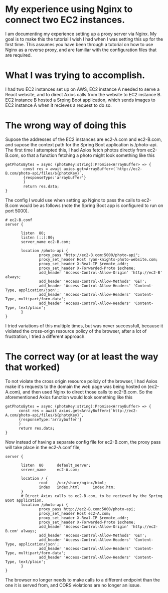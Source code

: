 # My experience using Nginx to connect two EC2 instances.
  I am documenting my experience setting up a proxy server via Nginx. My goal is to make this the tutorial I wish I had when I was setting this up for the first time. This assumes you have been through a tutorial on how to use 
Nginx as a reverse proxy, and are familiar with the configuration files that are required.
# What I was trying to accomplish.
  I had two EC2 instances set up on AWS, EC2 instance A needed to serve a React website, and to direct Axios calls from the website to EC2 instance B.
EC2 instance B hosted a Srping Boot application, which sends images to EC2 instance A when it recieves a request to do so.

# The wrong way of doing this
  Supose the addresses of the EC2 instances are ec2-A.com and ec2-B.com, and supose the context path for the Spring Boot application is /photo-api.
The first time I attempted this, I had Axios fetch photos directly from ec2-B.com, so that a function fetching a photo might look something like this
```
getPhotoBytes = async (photoKey:string):Promise<ArrayBuffer> => {
        const res = await axios.get<ArrayBuffer>(`http://ec2-B.com/photo-api/files/${photoKey}`,
        {responseType:'arraybuffer'}
        )
        return res.data;
}
```
  The config I would use when setting up Nginx to pass the calls to ec2-B.com would be as follows (note the 
  Spring Boot app is configured to run on port 5000). 
 ```
 # ec2-B.conf
 server {

        listen  80;
        listen [::]:80;
        server_name ec2-B.com;

        location /photo-api {
                proxy_pass "http://ec2-B.com:5000/photo-api";
                proxy_set_header Host ryan-knights-photo-website.com;
                proxy_set_header X-Real-IP $remote_addr;
                proxy_set_header X-Forwarded-Proto $scheme;
                add_header 'Access-Control-Allow-Origin' 'http://ec2-B' always;
                add_header 'Access-Control-Allow-Methods' 'GET';
                add_header 'Access-Control-Allow-Headers' 'Content-Type, application/json';
                add_header 'Access-Control-Allow-Headers' 'Content-Type, multipart/form-data';
                add_header 'Access-Control-Allow-Headers' 'Content-Type, text/plain';
        }
}

 ```
  I tried variations of this multiple times, but was never successfull, because it violated the cross-orign 
  resource policy of the browser, after a lot of frustration, I tried a different approach.
  
 # The correct way (or at least the way that worked)
  To not violate the cross origin resource policiy of the browser, I had Axios make it's requests to 
  the domain the web page was being hosted on (ec2-A.com), and then used Nginx to direct those calls to
  ec2-B.com. So the aforementioned Axios function would look something like this
  ```
  getPhotoBytes = async (photoKey:string):Promise<ArrayBuffer> => {
        const res = await axios.get<ArrayBuffer>(`http://ec2-A.com/photo-api/files/${photoKey}`,
        {responseType:'arraybuffer'}
        )
        return res.data;
}
  ```
 Now instead of having a separate config file for ec2-B.com, the proxy pass will take place in the ec2-A.conf file,
 ```
 server {

        listen  80      default_server;
        server_name     ec2-A.com;

        location / {
                root    /usr/share/nginx/html;
                index   index.html      index.htm;
        }
        # Direct Axios calls to ec2-B.com, to be recieved by the Spring Boot application.
        location /photo-api {
                proxy_pass http://ec2-B.com:5000/photo-api;
                proxy_set_header Host ec2-A.com;
                proxy_set_header X-Real-IP $remote_addr;
                proxy_set_header X-Forwarded-Proto $scheme;
                add_header 'Access-Control-Allow-Origin' 'http://ec2-B.com' always;
                add_header 'Access-Control-Allow-Methods' 'GET';
                add_header 'Access-Control-Allow-Headers' 'Content-Type, application/json';
                add_header 'Access-Control-Allow-Headers' 'Content-Type, multipart/form-data';
                add_header 'Access-Control-Allow-Headers' 'Content-Type, text/plain';
        }
}

 ```
The browser no longer needs to make calls to a different endpoint than the one it is served from,
and CORS violations are no longer an issue.
  
 
 
 
